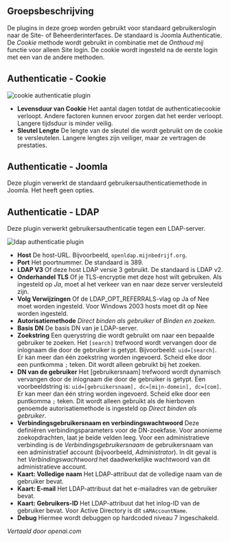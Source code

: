 <!-- Filename: Chunk4x:Extensions_Plugin_Manager_Edit_Authentication_Group  / Display title: Authenticatie Groep -->

## Groepsbeschrijving

De plugins in deze groep worden gebruikt voor standaard gebruikerslogin naar de Site- of Beheerderinterfaces. De standaard is Joomla Authenticatie. De *Cookie* methode wordt gebruikt in combinatie met de *Onthoud mij* functie voor alleen Site login. De cookie wordt ingesteld na de eerste login met een van de andere methoden.

## Authenticatie - Cookie

![cookie authenticatie plugin](../../../en/images/plugins/plugin-group-authentication-cookie.png)

- **Levensduur van Cookie** Het aantal dagen totdat de authenticatiecookie verloopt. Andere factoren kunnen ervoor zorgen dat het eerder verloopt. Langere tijdsduur is minder veilig.
- **Sleutel Lengte** De lengte van de sleutel die wordt gebruikt om de cookie te versleutelen. Langere lengtes zijn veiliger, maar ze vertragen de prestaties.

## Authenticatie - Joomla

Deze plugin verwerkt de standaard gebruikersauthenticatiemethode in Joomla. Het heeft geen opties.

## Authenticatie - LDAP

Deze plugin verwerkt gebruikersauthenticatie tegen een LDAP-server.

![ldap authenticatie plugin](../../../en/images/plugins/plugin-group-authentication-ldap.png)

- **Host** De host-URL. Bijvoorbeeld, `openldap.mijnbedrijf.org`.
- **Port** Het poortnummer. De standaard is 389.
- **LDAP V3** Of deze host LDAP versie 3 gebruikt. De standaard is LDAP v2.
- **Onderhandel TLS** Of je TLS-encryptie met deze host wilt gebruiken. Als ingesteld op *Ja*, moet al het verkeer van en naar deze server versleuteld zijn.
- **Volg Verwijzingen** Of de LDAP_OPT_REFERRALS-vlag op Ja of Nee moet worden ingesteld. Voor Windows 2003 hosts moet dit op Nee worden ingesteld.
- **Autorisatiemethode** *Direct binden als gebruiker* of *Binden en zoeken*.
- **Basis DN** De basis DN van je LDAP-server.
- **Zoekstring** Een querystring die wordt gebruikt om naar een bepaalde gebruiker te zoeken. Het `[search]` trefwoord wordt vervangen door de inlognaam die door de gebruiker is getypt. Bijvoorbeeld: `uid=[search]`. Er kan meer dan één zoekstring worden ingevoerd. Scheid elke door een puntkomma `;` teken. Dit wordt alleen gebruikt bij het zoeken.
- **DN van de gebruiker** Het [gebruikersnaam] trefwoord wordt dynamisch vervangen door de inlognaam die door de gebruiker is getypt. Een voorbeeldstring is: `uid=[gebruikersnaam], dc=[mijn-domein], dc=[com]`. Er kan meer dan één string worden ingevoerd. Scheid elke door een puntkomma `;` teken. Dit wordt alleen gebruikt als de hierboven genoemde autorisatiemethode is ingesteld op *Direct binden als gebruiker*.
- **Verbindingsgebruikersnaam en verbindingswachtwoord** Deze definiëren verbindingsparameters voor de DN-zoekfase. Voor anonieme zoekopdrachten, laat je beide velden leeg. Voor een administratieve verbinding is de *Verbindingsgebruikersnaam* de gebruikersnaam van een administratief account (bijvoorbeeld, *Administrator*). In dit geval is het *Verbindingswachtwoord* het daadwerkelijke wachtwoord van dit administratieve account.
- **Kaart: Volledige naam** Het LDAP-attribuut dat de volledige naam van de gebruiker bevat.
- **Kaart: E-mail** Het LDAP-attribuut dat het e-mailadres van de gebruiker bevat.
- **Kaart: Gebruikers-ID** Het LDAP-attribuut dat het inlog-ID van de gebruiker bevat. Voor Active Directory is dit `sAMAccountName`.
- **Debug** Hiermee wordt debuggen op hardcoded niveau 7 ingeschakeld.

*Vertaald door openai.com*

